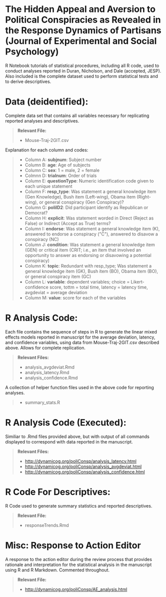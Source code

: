 The Hidden Appeal and Aversion to Political Conspiracies as Revealed in the Response Dynamics of Partisans (Journal of Experimental and Social Psychology)
===================

R Notebook tutorials of statistical procedures, including all R code, used to conduct analyses reported in Duran, Nicholson, and Dale (accepted, JESP). Also included is the complete dataset used to perform statistical tests and to derive descriptives. 

Data (deidentified):
===================

Complete data set that contains all variables necessary for replicating reported analyses and descriptives. 

> **Relevant File:**
> - Mouse-Traj-2GIT.csv

Explanation for each column and codes:

> - Column A: **subjnum**: Subject number 
> - Column B: **age**: Age of subjects
> - Column C: **sex**: 1 = male, 2 = female
> - Colmnn D: **trialnum**: Order of trials 
> - Column E: **questionType**: Numeric identification code given to each unique statement 
> - Column F: **resp_type**: Was statement a general knowledge item (Gen Knowledge), Bush item (Left-wing), Obama item (Right-wing), or general conspiracy (Gen Conspiracy)?
> - Column G: **poliID2**: Did participant identify as Republican or Democrat? 
> - Column H: **explicit**: Was statement worded in Direct (Reject as False) or Indirect (Accept as True) terms?
> - Column I: **endorse**: Was statement a general knowledge item (K), answered to endorse a conspiracy ("C"), answered to disavow a conspiracy (NC)
> - Column J: **condition**: Was statement a general knowledge item (GEN) or critical item (CRIT; i.e., an item that involved an opportunity to answer as endorsing or disavowing a potential conspiracy)
> - Column K: **topic**: Redundant with resp_type; Was statement a general knowledge item (GK), Bush item (BO), Obama item (BO), or general conspiracy item (GC)
> - Column L: **variable**: dependent variables; choice = Likert-confidence score, tottm = total time, latency = latency time, avgdeviat = average deviation
> - Column M: **value**: score for each of the variables

R Analysis Code: 
===================

Each file contains the sequence of steps in R to generate the linear mixed effects models reported in manuscript for the average deviation, latency, and confidence variables, using data from Mouse-Traj-2GIT.csv described above. Allows for complete replication.

> **Relevant Files:**
> - analysis_avgdeviat.Rmd 
> - analysis_latency.Rmd
> - analysis_confidence.Rmd

A collection of helper function files used in the above code for reporting analyses.

> - summary_stats.R

R Analysis Code (Executed):
===================

Similiar to .Rmd files provided above, but with output of all commands displayed to correspond with data reported in the manuscript. 

> **Relevant Files:**
> - http://dynamicog.org/poliConsp/analysis_latency.html
> - http://dynamicog.org/poliConsp/analysis_avgdeviat.html
> - http://dynamicog.org/poliConsp/analysis_confidence.html

R Code For Descriptives: 
===================

R Code used to generate summary statistics and reported descriptives. 

> **Relevant File:**
> - responseTrends.Rmd

Misc: Response to Action Editor  
===================

A response to the action editor during the review process that provides rationale and interpretation for the statistical analysis in the manuscript using R and R Markdown. Commented throughout.  

> **Relevant File:**
> - http://dynamicog.org/poliConsp/AE_analysis.html






